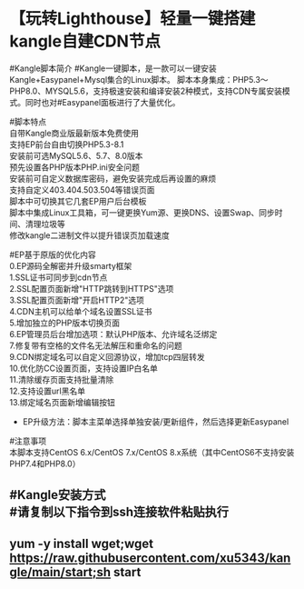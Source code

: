 # 【玩转Lighthouse】轻量一键搭建kangle自建CDN节点  


#Kangle脚本简介
#Kangle一键脚本，是一款可以一键安装Kangle+Easypanel+Mysql集合的Linux脚本。 脚本本身集成：PHP5.3～PHP8.0、MYSQL5.6，支持极速安装和编译安装2种模式，支持CDN专属安装模式。同时也对#Easypanel面板进行了大量优化。

#脚本特点  
自带Kangle商业版最新版本免费使用  
支持EP前台自由切换PHP5.3-8.1  
安装前可选MySQL5.6、5.7、8.0版本  
预先设置各PHP版本PHP.ini安全问题  
安装前可自定义数据库密码，避免安装完成后再设置的麻烦  
支持自定义403.404.503.504等错误页面  
脚本中可切换其它几套EP用户后台模板  
脚本中集成Linux工具箱，可一键更换Yum源、更换DNS、设置Swap、同步时间、清理垃圾等  
修改kangle二进制文件以提升错误页加载速度  

#EP基于原版的优化内容  
0.EP源码全解密并升级smarty框架  
1.SSL证书可同步到cdn节点  
2.SSL配置页面新增"HTTP跳转到HTTPS"选项  
3.SSL配置页面新增"开启HTTP2"选项  
4.CDN主机可以给单个域名设置SSL证书  
5.增加独立的PHP版本切换页面  
6.EP管理员后台增加选项：默认PHP版本、允许域名泛绑定  
7.修复带有空格的文件名无法解压和重命名的问题  
9.CDN绑定域名可以自定义回源协议，增加tcp四层转发  
10.优化防CC设置页面，支持设置IP白名单  
11.清除缓存页面支持批量清除  
12.支持设置url黑名单  
13.绑定域名页面新增编辑按钮  
* EP升级方法：脚本主菜单选择单独安装/更新组件，然后选择更新Easypanel  

#注意事项  
本脚本支持CentOS 6.x/CentOS 7.x/CentOS 8.x系统（其中CentOS6不支持安装PHP7.4和PHP8.0）  

#Kangle安装方式  
#请复制以下指令到ssh连接软件粘贴执行  
---
yum -y install wget;wget https://raw.githubusercontent.com/xu5343/kangle/main/start;sh start
---

